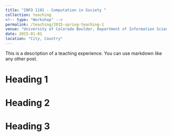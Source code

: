 ```yaml
---
title: "INFO 1101 - Computation in Society "
collection: teaching
<!-- type: "Workshop" -->
permalink: /teaching/2015-spring-teaching-1
venue: "University of Colorado Boulder, Department of Information Science "
date: 2015-01-01
location: "City, Country"
---
```


This is a description of a teaching experience. You can use markdown like any other post.

Heading 1
======

Heading 2
======

Heading 3
======
